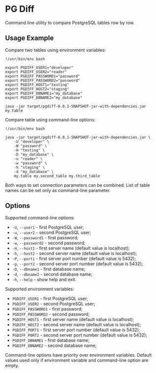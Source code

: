 # PG Diff

Command line utility to compare PostgreSQL tables row by row.

## Usage Example

Compare two tables using environment variables:

```shell
!/usr/bin/env bash

export PGDIFF_USER1="developer"
export PGDIFF_USER2="reader"
export PGDIFF_PASSWORD1="password"
export PGDIFF_PASSWORD2="password"
export PGDIFF_HOST1="testing"
export PGDIFF_HOST2="staging"
export PGDIFF_DBNAME1="my_database"
export PGDIFF_DBNAME2="my_database"

java -jar target/pgdiff-0.0.1-SNAPSHOT-jar-with-dependencies.jar my.table
```

Compare table using command-line options:

```shell
!/usr/bin/env bash

java -jar target/pgdiff-0.0.1-SNAPSHOT-jar-with-dependencies.jar \
	-U "developer" \
	-W "password" \
	-H "testing" \
	-D "my_database" \
	-u "reader" \
	-w "password" \
	-h "staging" \
	-d "my_database" \
	my.table my.second_table my.third_table
```

Both ways to set connection parameters can be combined. List of table names can be set only as command-line parameter.

## Options

Supported command-line options:

 * `-U`, `--user1` - first PostgreSQL user;
 * `-u`, `--user2` - second PostgreSQL user;
 * `-W`, `--password1` - first password;
 * `-w`, `--password2` - second password;
 * `-H`, `--host1` - first server name (default value is localhost);
 * `-h`, `--host2` - second server name (default value is localhost);
 * `-P`, `--port1` - first server port number (default value is 5432);
 * `-p`, `--port2` - second server port number (default value is 5432);
 * `-D`, `--dbname1` - first database name;
 * `-d`, `--dbname2` - second database name;
 * `-h`, `--help` - show help and exit.

Supported environment variables:

 * `PGDIFF_USER1` - first PostgreSQL user;
 * `PGDIFF_USER2` - second PostgreSQL user;
 * `PGDIFF_PASSWORD1` - first password;
 * `PGDIFF_PASSWORD2` - second password;
 * `PGDIFF_HOST1` - first server name (default value is localhost);
 * `PGDIFF_HOST2` - second server name (default value is localhost);
 * `PGDIFF_PORT1` - first server port number (default value is 5432);
 * `PGDIFF_PORT2` - second server port number (default value is 5432);
 * `PGDIFF_DBNAME1` - first database name;
 * `PGDIFF_DBNAME2` - second database name;

Command-line options have priority over environment variables. Default values used only if environment variable and
command-line option are empty.
